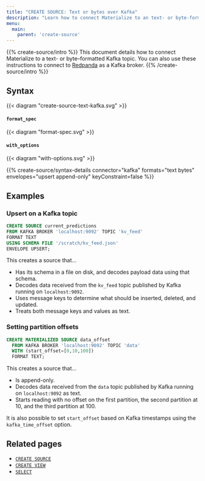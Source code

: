 ```yaml
---
title: "CREATE SOURCE: Text or bytes over Kafka"
description: "Learn how to connect Materialize to an text- or byte-formatted Kafka topic"
menu:
  main:
    parent: 'create-source'
---
```


{{% create-source/intro %}}
This document details how to connect Materialize to a text- or byte–formatted
Kafka topic. You can also use these instructions to connect to [Redpanda](/third-party/redpanda/) as a Kafka broker.
{{% /create-source/intro %}}

## Syntax

{{< diagram "create-source-text-kafka.svg" >}}

#### `format_spec`

{{< diagram "format-spec.svg" >}}

#### `with_options`

{{< diagram "with-options.svg" >}}

{{% create-source/syntax-details connector="kafka" formats="text bytes" envelopes="upsert append-only" keyConstraint=false %}}

## Examples

### Upsert on a Kafka topic

```sql
CREATE SOURCE current_predictions
FROM KAFKA BROKER 'localhost:9092' TOPIC 'kv_feed'
FORMAT TEXT
USING SCHEMA FILE '/scratch/kv_feed.json'
ENVELOPE UPSERT;
```

This creates a source that...

- Has its schema in a file on disk, and decodes payload data using that schema.
- Decodes data received from the `kv_feed` topic published by Kafka running on
  `localhost:9092`.
- Uses message keys to determine what should be inserted, deleted, and updated.
- Treats both message keys and values as text.

### Setting partition offsets

```sql
CREATE MATERIALIZED SOURCE data_offset
  FROM KAFKA BROKER 'localhost:9092' TOPIC 'data'
  WITH (start_offset=[0,10,100])
  FORMAT TEXT;
```

This creates a source that...

- Is append-only.
- Decodes data received from the `data` topic published by Kafka running on
  `localhost:9092` as text.
- Starts reading with no offset on the first partition, the second partition at 10, and the third partition at 100.

It is also possible to set `start_offset` based on Kafka timestamps using the `kafka_time_offset` option.

## Related pages

- [`CREATE SOURCE`](../)
- [`CREATE VIEW`](../../create-view)
- [`SELECT`](../../select)
